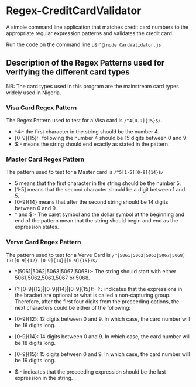 # Regex-CreditCardValidator

A simple command line application that matches credit card numbers to the appropriate regular expression patterns and validates the credit card.

Run the code on the command line using `node CardValidator.js`

## Description of the Regex Patterns used for verifying the different card types

NB: The card types used in this program are the mainstream card types widely used in Nigeria.

### Visa Card Regex Pattern

The Regex Pattern used to test for a Visa card is `/^4[0-9]{15}$/`.

- ^4:- the first character in the string should be the number 4.
- [0-9]{15}:- following the number 4 should be 15 digits between 0 and 9.
- $:- means the string should end exactly as stated in the pattern.

### Master Card Regex Pattern

The pattern used to test for a Master card is `/^5[1-5][0-9]{14}$/`

- 5 means that the first character in the string should be the number 5.
- [1-5] means that the second character should be a digit between 1 and 5.
- [0-9]{14} means that after the second string should be 14 digits between 0 and 9.
- ^ and $:- The caret symbol and the dollar symbol at the beginning and end of the pattern mean that the string should begin and end as the expression states.

### Verve Card Regex Pattern

The pattern used to test for a Verve Card is `/^[5061|5062|5063|5067|5068](?:[0-9]{12}|[0-9]{14}|[0-9]{15})$/`

- ^(5061|5062|5063|5067|5068):- The string should start with either 5061,5062,5063,5067 or 5068.
- (?:[0-9]{12}|[0-9]{14}|[0-9]{15}):- `?:` indicates that the expressions in the bracket are optional or what is called a non-capturing group. Therefore, after the first four digits from the preceeding options, the next characters could be either of the following:
  
- [0-9]{12}: 12 digits between 0 and 9. In which case, the card number will be 16 digits long.
- [0-9]{14}: 14 digits between 0 and 9. In which case, the card number will be 18 digits long.
- [0-9]{15}: 15 digits between 0 and 9. In which case, the card number will be 19 digits long.

- $:- indicates that the preceeding expression should be the last expression in the string.
